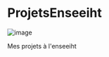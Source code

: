 # ProjetsEnseeiht
![image](https://github.com/brantcho/ProjetsEnseeiht/assets/82893225/e53b07ff-76bd-42f6-b726-76fc83d2a73b)

Mes projets à l'enseeiht 
